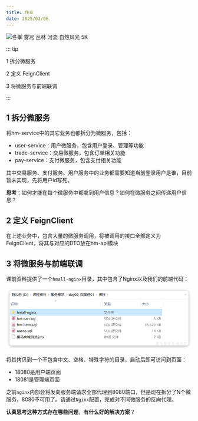```yaml
---
title: 作业
date: 2025/03/06
---
```


![冬季 雾凇 丛林 河流 自然风光 5K](https://bizhi1.com/wp-content/uploads/2025/01/Winter_Rime_Jungle_River_Nature_Scenery_5K-Wallpaper_5120x2880.jpg)

::: tip

1 拆分微服务

2 定义 FeignClient

3 将微服务与前端联调

:::

## 1 拆分微服务

将hm-service中的其它业务也都拆分为微服务，包括：

- user-service：用户微服务，包含用户登录、管理等功能
- trade-service：交易微服务，包含订单相关功能
- pay-service：支付微服务，包含支付相关功能

其中交易服务、支付服务、用户服务中的业务都需要知道当前登录用户是谁，目前暂未实现，先将用户id写死。

**思考**：如何才能在每个微服务中都拿到用户信息？如何在微服务之间传递用户信息？





## 2 定义 FeignClient

在上述业务中，包含大量的微服务调用，将被调用的接口全部定义为FeignClient，将其与对应的DTO放在hm-api模块





## 3 将微服务与前端联调

课前资料提供了一个`hmall-nginx`目录，其中包含了Nginx以及我们的前端代码：

![image-20250311111937245](images/6-Microservices/image-20250311111937245.png)

将其拷贝到一个不包含中文、空格、特殊字符的目录，启动后即可访问到页面：

- 18080是用户端页面
- 18081是管理端页面

之前`nginx`内部会将发向服务端请求全部代理到8080端口，但是现在拆分了N个微服务，8080不可用了。请通过`Nginx`配置，完成对不同微服务的反向代理。

**认真思考这种方式存在哪些问题**，**有什么好的解决方案**？